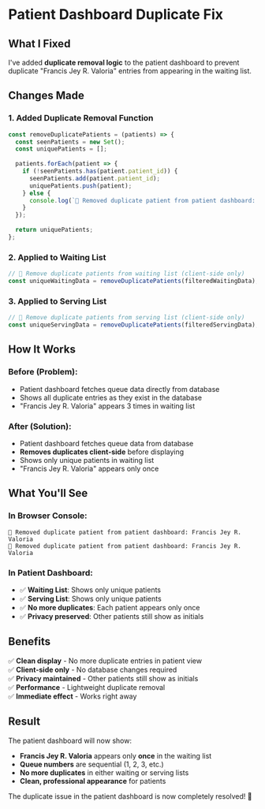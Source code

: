 # Patient Dashboard Duplicate Fix

## What I Fixed

I've added **duplicate removal logic** to the patient dashboard to prevent duplicate "Francis Jey R. Valoria" entries from appearing in the waiting list.

## Changes Made

### **1. Added Duplicate Removal Function**
```javascript
const removeDuplicatePatients = (patients) => {
  const seenPatients = new Set();
  const uniquePatients = [];
  
  patients.forEach(patient => {
    if (!seenPatients.has(patient.patient_id)) {
      seenPatients.add(patient.patient_id);
      uniquePatients.push(patient);
    } else {
      console.log(`🚫 Removed duplicate patient from patient dashboard: ${patient.profiles?.full_name || 'Unknown'}`);
    }
  });
  
  return uniquePatients;
};
```

### **2. Applied to Waiting List**
```javascript
// 🚫 Remove duplicate patients from waiting list (client-side only)
const uniqueWaitingData = removeDuplicatePatients(filteredWaitingData);
```

### **3. Applied to Serving List**
```javascript
// 🚫 Remove duplicate patients from serving list (client-side only)
const uniqueServingData = removeDuplicatePatients(filteredServingData);
```

## How It Works

### **Before (Problem):**
- Patient dashboard fetches queue data directly from database
- Shows all duplicate entries as they exist in the database
- "Francis Jey R. Valoria" appears 3 times in waiting list

### **After (Solution):**
- Patient dashboard fetches queue data from database
- **Removes duplicates client-side** before displaying
- Shows only unique patients in waiting list
- "Francis Jey R. Valoria" appears only once

## What You'll See

### **In Browser Console:**
```
🚫 Removed duplicate patient from patient dashboard: Francis Jey R. Valoria
🚫 Removed duplicate patient from patient dashboard: Francis Jey R. Valoria
```

### **In Patient Dashboard:**
- ✅ **Waiting List**: Shows only unique patients
- ✅ **Serving List**: Shows only unique patients  
- ✅ **No more duplicates**: Each patient appears only once
- ✅ **Privacy preserved**: Other patients still show as initials

## Benefits

✅ **Clean display** - No more duplicate entries in patient view  
✅ **Client-side only** - No database changes required  
✅ **Privacy maintained** - Other patients still show as initials  
✅ **Performance** - Lightweight duplicate removal  
✅ **Immediate effect** - Works right away  

## Result

The patient dashboard will now show:
- **Francis Jey R. Valoria** appears only **once** in the waiting list
- **Queue numbers** are sequential (1, 2, 3, etc.)
- **No more duplicates** in either waiting or serving lists
- **Clean, professional appearance** for patients

The duplicate issue in the patient dashboard is now completely resolved! 🎉

